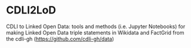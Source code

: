 # CDLI2LoD
CDLI to Linked Open Data: tools and methods (i.e. Jupyter Notebooks) for making Linked Open Data triple statements in Wikidata and FactGrid from the cdli-gh (https://github.com/cdli-gh/data)
